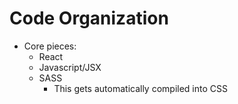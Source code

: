 # Code Organization

- Core pieces:
    - React
    - Javascript/JSX
    - SASS
        - This gets automatically compiled into CSS
